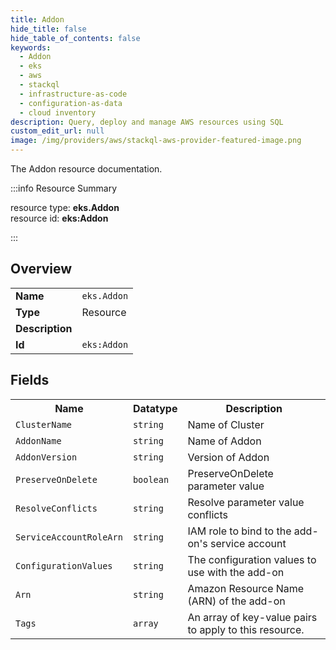 ```yaml
---
title: Addon
hide_title: false
hide_table_of_contents: false
keywords:
  - Addon
  - eks
  - aws
  - stackql
  - infrastructure-as-code
  - configuration-as-data
  - cloud inventory
description: Query, deploy and manage AWS resources using SQL
custom_edit_url: null
image: /img/providers/aws/stackql-aws-provider-featured-image.png
---
```

The Addon resource documentation.

:::info Resource Summary

<div class="row">
<div class="providerDocColumn">
<span>resource type:&nbsp;<b>eks.Addon</b></span><br />
<span>resource id:&nbsp;<b>eks:Addon</b></span><br />
</div>
</div>

:::

## Overview
<table><tbody>
<tr><td><b>Name</b></td><td><code>eks.Addon</code></td></tr>
<tr><td><b>Type</b></td><td>Resource</td></tr>
<tr><td><b>Description</b></td><td></td></tr>
<tr><td><b>Id</b></td><td><code>eks:Addon</code></td></tr>
</tbody></table>

## Fields
<table><tbody>
<tr><th>Name</th><th>Datatype</th><th>Description</th></tr>
<tr><td><code>ClusterName</code></td><td><code>string</code></td><td>Name of Cluster</td></tr><tr><td><code>AddonName</code></td><td><code>string</code></td><td>Name of Addon</td></tr><tr><td><code>AddonVersion</code></td><td><code>string</code></td><td>Version of Addon</td></tr><tr><td><code>PreserveOnDelete</code></td><td><code>boolean</code></td><td>PreserveOnDelete parameter value</td></tr><tr><td><code>ResolveConflicts</code></td><td><code>string</code></td><td>Resolve parameter value conflicts</td></tr><tr><td><code>ServiceAccountRoleArn</code></td><td><code>string</code></td><td>IAM role to bind to the add-on's service account</td></tr><tr><td><code>ConfigurationValues</code></td><td><code>string</code></td><td>The configuration values to use with the add-on</td></tr><tr><td><code>Arn</code></td><td><code>string</code></td><td>Amazon Resource Name (ARN) of the add-on</td></tr><tr><td><code>Tags</code></td><td><code>array</code></td><td>An array of key-value pairs to apply to this resource.</td></tr>
</tbody></table>